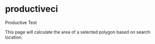 # productiveci
Productive Test

This page will calculate the area of a selected polygon based on search location.
